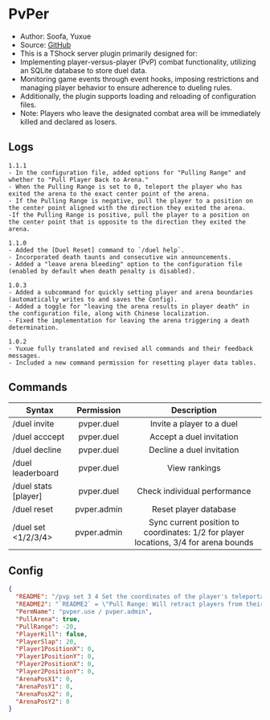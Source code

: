 # PvPer

- Author: Soofa, Yuxue
- Source: [GitHub](https://github.com/Soof4/PvPer/)
- This is a TShock server plugin primarily designed for:
- Implementing player-versus-player (PvP) combat functionality, utilizing an SQLite database to store duel data.
- Monitoring game events through event hooks, imposing restrictions and managing player behavior to ensure adherence to dueling rules.
- Additionally, the plugin supports loading and reloading of configuration files.
- Note: Players who leave the designated combat area will be immediately killed and declared as losers.

## Logs

```
1.1.1
- In the configuration file, added options for "Pulling Range" and whether to "Pull Player Back to Arena."
- When the Pulling Range is set to 0, teleport the player who has exited the arena to the exact center point of the arena.
- If the Pulling Range is negative, pull the player to a position on the center point aligned with the direction they exited the arena.
-If the Pulling Range is positive, pull the player to a position on the center point that is opposite to the direction they exited the arena.

1.1.0
- Added the [Duel Reset] command to `/duel help`.
- Incorporated death taunts and consecutive win announcements.
- Added a "leave arena bleeding" option to the configuration file (enabled by default when death penalty is disabled).

1.0.3
- Added a subcommand for quickly setting player and arena boundaries (automatically writes to and saves the Config).
- Added a toggle for "leaving the arena results in player death" in the configuration file, along with Chinese localization.
- Fixed the implementation for leaving the arena triggering a death determination.

1.0.2
- Yuxue fully translated and revised all commands and their feedback messages.
- Included a new command permission for resetting player data tables.
```

## Commands

| Syntax                | Permission  |                                     Description                                      |
| --------------------- | :---------: | :----------------------------------------------------------------------------------: |
| /duel invite <player> | pvper.duel  |                              Invite a player to a duel                               |
| /duel acccept         | pvper.duel  |                               Accept a duel invitation                               |
| /duel decline         | pvper.duel  |                              Decline a duel invitation                               |
| /duel leaderboard     | pvper.duel  |                                    View rankings                                     |
| /duel stats [player]  | pvper.duel  |                             Check individual performance                             |
| /duel reset           | pvper.admin |                                Reset player database                                 |
| /duel set <1/2/3/4>   | pvper.admin | Sync current position to coordinates: 1/2 for player locations, 3/4 for arena bounds |

## Config

```json
{
  "README": "/pvp set 3 4 Set the coordinates of the player's teleportation higher or lower than the player's coordinates by 3 blocks",
  "README2": "`README2` = \"Pull Range: Will retract players from their direction of exiting the arena back to a specified opposite position relative to the arena center (a positive value indicates a position in the same direction). This feature is enabled by default when the option to kill players is disabled.\"",
  "PermName": "pvper.use / pvper.admin",
  "PullArena": true,
  "PullRange": -20,
  "PlayerKill": false,
  "PlayerSlap": 20,
  "Player1PositionX": 0,
  "Player1PositionY": 0,
  "Player2PositionX": 0,
  "Player2PositionY": 0,
  "ArenaPosX1": 0,
  "ArenaPosY1": 0,
  "ArenaPosX2": 0,
  "ArenaPosY2": 0
}
```
